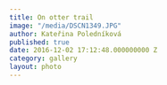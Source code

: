 ```yaml
---
title: On otter trail
image: "/media/DSCN1349.JPG"
author: Kateřina Poledníková
published: true
date: 2016-12-02 17:12:48.000000000 Z
category: gallery
layout: photo
---
```

